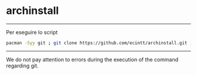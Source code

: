 # archinstall

----------------------------------------

Per eseguire lo script

```bash
pacman -Syy git ; git clone https://github.com/ecintt/archinstall.git ; ./archinstall
```

--------------------------------------------

We do not pay attention to errors during the execution of the command regarding git.
